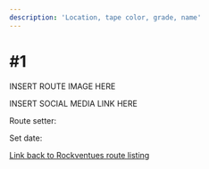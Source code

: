 ```yaml
---
description: 'Location, tape color, grade, name'
---
```


# \#1

INSERT ROUTE IMAGE HERE

INSERT SOCIAL MEDIA LINK HERE

Route setter:

Set date:

[Link back to Rockventues route listing](./)
